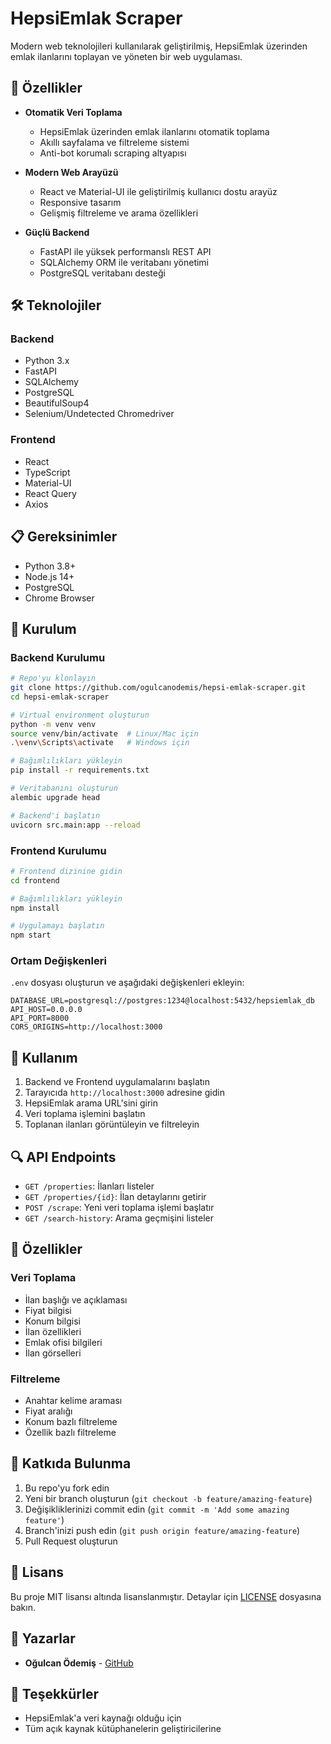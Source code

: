 # HepsiEmlak Scraper

Modern web teknolojileri kullanılarak geliştirilmiş, HepsiEmlak üzerinden emlak ilanlarını toplayan ve yöneten bir web uygulaması.

## 🚀 Özellikler

- **Otomatik Veri Toplama**
  - HepsiEmlak üzerinden emlak ilanlarını otomatik toplama
  - Akıllı sayfalama ve filtreleme sistemi
  - Anti-bot korumalı scraping altyapısı

- **Modern Web Arayüzü**
  - React ve Material-UI ile geliştirilmiş kullanıcı dostu arayüz
  - Responsive tasarım
  - Gelişmiş filtreleme ve arama özellikleri

- **Güçlü Backend**
  - FastAPI ile yüksek performanslı REST API
  - SQLAlchemy ORM ile veritabanı yönetimi
  - PostgreSQL veritabanı desteği

## 🛠️ Teknolojiler

### Backend
- Python 3.x
- FastAPI
- SQLAlchemy
- PostgreSQL
- BeautifulSoup4
- Selenium/Undetected Chromedriver

### Frontend
- React
- TypeScript
- Material-UI
- React Query
- Axios

## 📋 Gereksinimler

- Python 3.8+
- Node.js 14+
- PostgreSQL
- Chrome Browser

## 🔧 Kurulum

### Backend Kurulumu

```bash
# Repo'yu klonlayın
git clone https://github.com/ogulcanodemis/hepsi-emlak-scraper.git
cd hepsi-emlak-scraper

# Virtual environment oluşturun
python -m venv venv
source venv/bin/activate  # Linux/Mac için
.\venv\Scripts\activate   # Windows için

# Bağımlılıkları yükleyin
pip install -r requirements.txt

# Veritabanını oluşturun
alembic upgrade head

# Backend'i başlatın
uvicorn src.main:app --reload
```

### Frontend Kurulumu

```bash
# Frontend dizinine gidin
cd frontend

# Bağımlılıkları yükleyin
npm install

# Uygulamayı başlatın
npm start
```

### Ortam Değişkenleri

`.env` dosyası oluşturun ve aşağıdaki değişkenleri ekleyin:

```env
DATABASE_URL=postgresql://postgres:1234@localhost:5432/hepsiemlak_db
API_HOST=0.0.0.0
API_PORT=8000
CORS_ORIGINS=http://localhost:3000
```

## 📱 Kullanım

1. Backend ve Frontend uygulamalarını başlatın
2. Tarayıcıda `http://localhost:3000` adresine gidin
3. HepsiEmlak arama URL'sini girin
4. Veri toplama işlemini başlatın
5. Toplanan ilanları görüntüleyin ve filtreleyin

## 🔍 API Endpoints

- `GET /properties`: İlanları listeler
- `GET /properties/{id}`: İlan detaylarını getirir
- `POST /scrape`: Yeni veri toplama işlemi başlatır
- `GET /search-history`: Arama geçmişini listeler

## 🎯 Özellikler

### Veri Toplama
- İlan başlığı ve açıklaması
- Fiyat bilgisi
- Konum bilgisi
- İlan özellikleri
- Emlak ofisi bilgileri
- İlan görselleri

### Filtreleme
- Anahtar kelime araması
- Fiyat aralığı
- Konum bazlı filtreleme
- Özellik bazlı filtreleme

## 🤝 Katkıda Bulunma

1. Bu repo'yu fork edin
2. Yeni bir branch oluşturun (`git checkout -b feature/amazing-feature`)
3. Değişikliklerinizi commit edin (`git commit -m 'Add some amazing feature'`)
4. Branch'inizi push edin (`git push origin feature/amazing-feature`)
5. Pull Request oluşturun

## 📝 Lisans

Bu proje MIT lisansı altında lisanslanmıştır. Detaylar için [LICENSE](LICENSE) dosyasına bakın.

## 👥 Yazarlar

- **Oğulcan Ödemiş** - [GitHub](https://github.com/ogulcanodemis)

## 🙏 Teşekkürler

- HepsiEmlak'a veri kaynağı olduğu için
- Tüm açık kaynak kütüphanelerin geliştiricilerine 